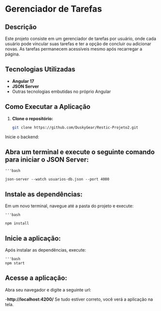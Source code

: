 # Gerenciador de Tarefas

## Descrição

Este projeto consiste em um gerenciador de tarefas por usuário, onde cada usuário pode vincular suas tarefas e ter a opção de concluir ou adicionar novas. As tarefas permanecem acessíveis mesmo após recarregar a página.

## Tecnologias Utilizadas

- **Angular 17**
- **JSON Server**
- Outras tecnologias embutidas no próprio Angular

## Como Executar a Aplicação

1. **Clone o repositório:**

   ```bash
   git clone https://github.com/DuskyGear/Restic-Projeto2.git
Inicie o backend:

## Abra um terminal e execute o seguinte comando para iniciar o JSON Server:

    '''bash

    json-server --watch usuarios-db.json --port 4000

## Instale as dependências:

Em um novo terminal, navegue até a pasta do projeto e execute:

    '''bash

    npm install

    
## Inicie a aplicação:

Após instalar as dependências, execute:

    '''bash
    npm start


## Acesse a aplicação:

Abra seu navegador e digite a seguinte url:

-**http://localhost:4200/**
Se tudo estiver correto, você verá a aplicação na tela.
